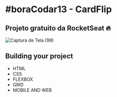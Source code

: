 # #boraCodar13 - CardFlip

## Projeto gratuito da RocketSeat 🔥


![Captura de Tela (99)](https://user-images.githubusercontent.com/113383301/231327273-2bf90965-9ef5-4625-97fc-43dbfd49a39f.png)


## Building your project

- HTML
- CSS
- FLEXBOX
- GRID
- MOBILE AND WEB

